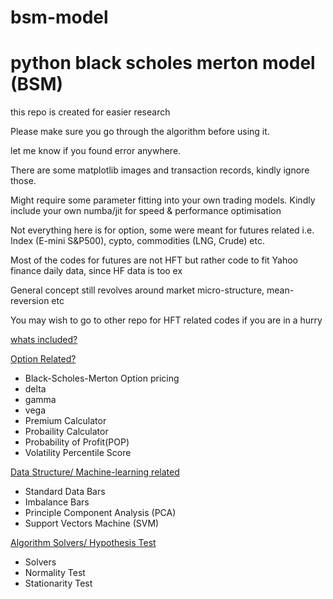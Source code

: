 # bsm-model
<h1>python black scholes merton model (BSM)</h1>

<p>this repo is created for easier research</p>

<p>Please make sure you go through the algorithm before using it.</p>
<p>let me know if you found error anywhere.</p>
<p>There are some matplotlib images and transaction records, kindly ignore those.</p>
<p>Might require some parameter fitting into your own trading models. Kindly include your own numba/jit for speed & performance optimisation</p>
<p>Not everything here is for option, some were meant for futures related i.e. Index (E-mini S&P500), cypto, commodities (LNG, Crude) etc.</p>
<p>Most of the codes for futures are not HFT but rather code to fit Yahoo finance daily data, since HF data is too ex</p>
<p>General concept still revolves around market micro-structure, mean-reversion etc</p>
<p>You may wish to go to other repo for HFT related codes if you are in a hurry</p>
<p><u>whats included?</u></p>
<p><u>Option Related?</u></p>
<ul>
  <li>Black-Scholes-Merton Option pricing</li>
  <li>delta</li>
  <li>gamma</li>
  <li>vega</li>
  <li>Premium Calculator</li>
  <li>Probaility Calculator</li>
  <li>Probability of Profit(POP)</li>
  <li>Volatility Percentile Score</li>
</ul>
<p><u>Data Structure/ Machine-learning related</u></p>
<ul>
  <li>Standard Data Bars</li>
  <li>Imbalance Bars</li>
  <li>Principle Component Analysis (PCA)</li>
  <li>Support Vectors Machine (SVM)</li>
</ul>
<p><u>Algorithm Solvers/ Hypothesis Test</u></p>
<ul>
  <li>Solvers</li>
  <li>Normality Test</li>
  <li>Stationarity Test</li>
</ul>
